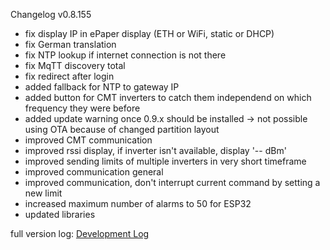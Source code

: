 Changelog v0.8.155

* fix display IP in ePaper display (ETH or WiFi, static or DHCP)
* fix German translation
* fix NTP lookup if internet connection is not there
* fix MqTT discovery total
* fix redirect after login
* added fallback for NTP to gateway IP
* added button for CMT inverters to catch them independend on which frequency they were before
*  added update warning once 0.9.x should be installed -> not possible using OTA because of changed partition layout
* improved CMT communication
* improved rssi display, if inverter isn't available, display '-- dBm'
* improved sending limits of multiple inverters in very short timeframe
* improved communication general
* improved communication, don't interrupt current command by setting a new limit
* increased maximum number of alarms to 50 for ESP32
* updated libraries

full version log: [Development Log](https://github.com/lumapu/ahoy/blob/development03/src/CHANGES.md)
